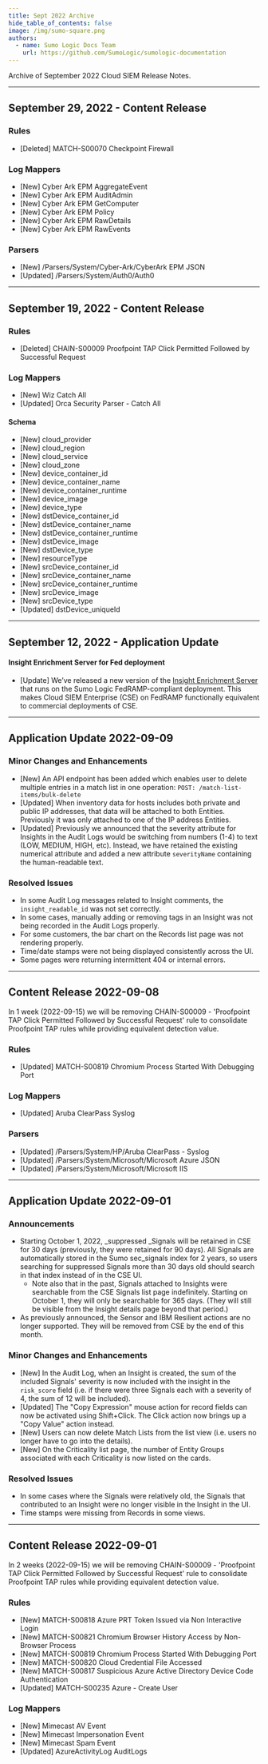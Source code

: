```yaml
---
title: Sept 2022 Archive
hide_table_of_contents: false
image: /img/sumo-square.png
authors:
  - name: Sumo Logic Docs Team
    url: https://github.com/SumoLogic/sumologic-documentation
---
```


Archive of September 2022 Cloud SIEM Release Notes.


---
## September 29, 2022 - Content Release

### Rules
* [Deleted] MATCH-S00070 Checkpoint Firewall

### Log Mappers

* [New] Cyber Ark EPM AggregateEvent
* [New] Cyber Ark EPM AuditAdmin
* [New] Cyber Ark EPM GetComputer
* [New] Cyber Ark EPM Policy
* [New] Cyber Ark EPM RawDetails
* [New] Cyber Ark EPM RawEvents

### Parsers
* [New] /Parsers/System/Cyber-Ark/CyberArk EPM JSON
* [Updated] /Parsers/System/Auth0/Auth0


---
## September 19, 2022 - Content Release

### Rules
* [Deleted] CHAIN-S00009 Proofpoint TAP Click Permitted Followed by Successful Request

### Log Mappers
* [New] Wiz Catch All
* [Updated] Orca Security Parser - Catch All

#### Schema
* [New] cloud_provider
* [New] cloud_region
* [New] cloud_service
* [New] cloud_zone
* [New] device_container_id
* [New] device_container_name
* [New] device_container_runtime
* [New] device_image
* [New] device_type
* [New] dstDevice_container_id
* [New] dstDevice_container_name
* [New] dstDevice_container_runtime
* [New] dstDevice_image
* [New] dstDevice_type
* [New] resourceType
* [New] srcDevice_container_id
* [New] srcDevice_container_name
* [New] srcDevice_container_runtime
* [New] srcDevice_image
* [New] srcDevice_type
* [Updated] dstDevice_uniqueId

---
## September 12, 2022 - Application Update

#### Insight Enrichment Server for Fed deployment

* [Update] We’ve released a new version of the [Insight Enrichment Server](/docs/cse/integrations/insight-enrichment-server) that runs on the Sumo Logic FedRAMP-compliant deployment. This makes Cloud SIEM Enterprise (CSE) on FedRAMP functionally equivalent to commercial deployments of CSE.

---
## Application Update 2022-09-09

### Minor Changes and Enhancements

* [New] An API endpoint has been added which enables user to delete multiple entries in a match list in one operation: `POST: /match-list-items/bulk-delete`
* [Updated] When inventory data for hosts includes both private and public IP addresses, that data will be attached to both Entities. Previously it was only attached to one of the IP address Entities.
* [Updated] Previously we announced that the severity attribute for Insights in the Audit Logs would be switching from numbers (1-4) to text (LOW, MEDIUM, HIGH, etc). Instead, we have retained the existing numerical attribute and added a new attribute `severityName` containing the human-readable text.

### Resolved Issues

* In some Audit Log messages related to Insight comments, the `insight_readable_id` was not set correctly.
* In some cases, manually adding or removing tags in an Insight was not being recorded in the Audit Logs properly.
* For some customers, the bar chart on the Records list page was not rendering properly.
* Time/date stamps were not being displayed consistently across the UI.
* Some pages were returning intermittent 404 or internal errors.  

---
## Content Release 2022-09-08

In 1 week (2022-09-15) we will be removing CHAIN-S00009 - 'Proofpoint TAP Click Permitted Followed by Successful Request' rule to consolidate Proofpoint TAP rules while providing equivalent detection value.

### Rules

* [Updated] MATCH-S00819 Chromium Process Started With Debugging Port

### Log Mappers

* [Updated] Aruba ClearPass Syslog

### Parsers

* [Updated] /Parsers/System/HP/Aruba ClearPass - Syslog
* [Updated] /Parsers/System/Microsoft/Microsoft Azure JSON
* [Updated] /Parsers/System/Microsoft/Microsoft IIS

---
## Application Update 2022-09-01

### Announcements

* Starting October 1, 2022, _suppressed _Signals will be retained in CSE for 30 days (previously, they were retained for 90 days). All Signals are automatically stored in the Sumo sec_signals index for 2 years, so users searching for suppressed Signals more than 30 days old should search in that index instead of in the CSE UI.
    * Note also that in the past, Signals attached to Insights were searchable from the CSE Signals list page indefinitely. Starting on October 1, they will only be searchable for 365 days. (They will still be visible from the Insight details page beyond that period.)
* As previously announced, the Sensor and IBM Resilient actions are no longer supported. They will be removed from CSE by the end of this month.

### Minor Changes and Enhancements

* [New] In the Audit Log, when an Insight is created, the sum of the included Signals' severity is now included with the insight in the `risk_score` field (i.e. if there were three Signals each with a severity of 4, the sum of 12 will be included).
* [Updated] The "Copy Expression" mouse action for record fields can now be activated using Shift+Click. The Click action now brings up a "Copy Value" action instead.
* [New] Users can now delete Match Lists from the list view (i.e. users no longer have to go into the details).
* [New] On the Criticality list page, the number of Entity Groups associated with each Criticality is now listed on the cards.

### Resolved Issues

* In some cases where the Signals were relatively old, the Signals that contributed to an Insight were no longer visible in the Insight in the UI.
* Time stamps were missing from Records in some views.

---
## Content Release 2022-09-01

In 2 weeks (2022-09-15) we will be removing CHAIN-S00009 - 'Proofpoint TAP Click Permitted Followed by Successful Request' rule to consolidate Proofpoint TAP rules while providing equivalent detection value.

### Rules

* [New] MATCH-S00818 Azure PRT Token Issued via Non Interactive Login
* [New] MATCH-S00821 Chromium Browser History Access by Non-Browser Process
* [New] MATCH-S00819 Chromium Process Started With Debugging Port
* [New] MATCH-S00820 Cloud Credential File Accessed
* [New] MATCH-S00817 Suspicious Azure Active Directory Device Code Authentication
* [Updated] MATCH-S00235 Azure - Create User

### Log Mappers

* [New] Mimecast AV Event
* [New] Mimecast Impersonation Event
* [New] Mimecast Spam Event
* [Updated] AzureActivityLog AuditLogs
